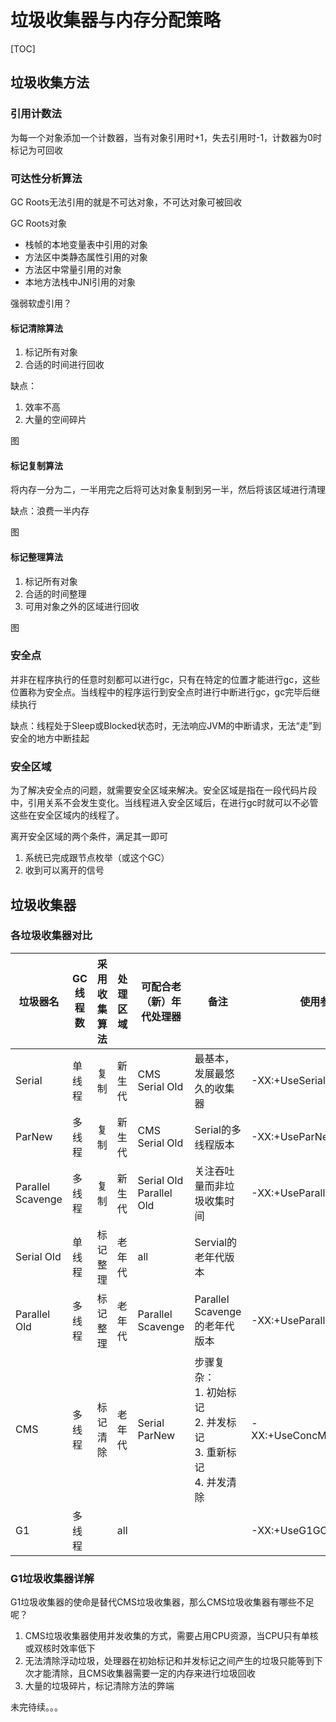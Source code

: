# 垃圾收集器与内存分配策略

[TOC]

## 垃圾收集方法

### 引用计数法

为每一个对象添加一个计数器，当有对象引用时+1，失去引用时-1，计数器为0时标记为可回收

### 可达性分析算法

GC Roots无法引用的就是不可达对象，不可达对象可被回收

GC Roots对象

- 栈帧的本地变量表中引用的对象
- 方法区中类静态属性引用的对象
- 方法区中常量引用的对象
- 本地方法栈中JNI引用的对象

强弱软虚引用？

#### 标记清除算法

1. 标记所有对象
2. 合适的时间进行回收

缺点：

1. 效率不高
2. 大量的空间碎片

图

#### 标记复制算法

将内存一分为二，一半用完之后将可达对象复制到另一半，然后将该区域进行清理

缺点：浪费一半内存

图

#### 标记整理算法

1. 标记所有对象
2. 合适的时间整理
3. 可用对象之外的区域进行回收

图

### 安全点

并非在程序执行的任意时刻都可以进行gc，只有在特定的位置才能进行gc，这些位置称为安全点。当线程中的程序运行到安全点时进行中断进行gc，gc完毕后继续执行

缺点：线程处于Sleep或Blocked状态时，无法响应JVM的中断请求，无法“走”到安全的地方中断挂起

### 安全区域

为了解决安全点的问题，就需要安全区域来解决。安全区域是指在一段代码片段中，引用关系不会发生变化。当线程进入安全区域后，在进行gc时就可以不必管这些在安全区域内的线程了。

离开安全区域的两个条件，满足其一即可

1. 系统已完成跟节点枚举（或这个GC）
2. 收到可以离开的信号

## 垃圾收集器

### 各垃圾收集器对比

| 垃圾器名          | GC线程数 | 采用收集算法 | 处理区域 | 可配合老（新）年代处理器     | 备注                                                         | 使用参数                |
| ----------------- | -------- | ------------ | -------- | ---------------------------- | ------------------------------------------------------------ | ----------------------- |
| Serial            | 单线程   | 复制         | 新生代   | CMS<br />Serial Old          | 最基本，发展最悠久的收集器                                   | -XX:+UseSerialGC        |
| ParNew            | 多线程   | 复制         | 新生代   | CMS<br />Serial Old          | Serial的多线程版本                                           | -XX:+UseParNewGC        |
| Parallel Scavenge | 多线程   | 复制         | 新生代   | Serial Old<br />Parallel Old | 关注吞吐量而非垃圾收集时间                                   | -XX:+UseParallelGC      |
| Serial Old        | 单线程   | 标记整理     | 老年代   | all                          | Servial的老年代版本                                          |                         |
| Parallel Old      | 多线程   | 标记整理     | 老年代   | Parallel Scavenge            | Parallel Scavenge的老年代版本                                | -XX:+UseParallelOldGC   |
| CMS               | 多线程   | 标记清除     | 老年代   | Serial<br />ParNew           | 步骤复杂：<br />1. 初始标记<br />2. 并发标记<br />3. 重新标记<br />4. 并发清除 | -XX:+UseConcMarkSweepGC |
| G1                | 多线程   |              | all      |                              |                                                              | -XX:+UseG1GC            |

### G1垃圾收集器详解

G1垃圾收集器的使命是替代CMS垃圾收集器，那么CMS垃圾收集器有哪些不足呢？

1. CMS垃圾收集器使用并发收集的方式，需要占用CPU资源，当CPU只有单核或双核时效率低下
2. 无法清除浮动垃圾，处理器在初始标记和并发标记之间产生的垃圾只能等到下次才能清除，且CMS收集器需要一定的内存来进行垃圾回收
3. 大量的垃圾碎片，标记清除方法的弊端

未完待续。。。